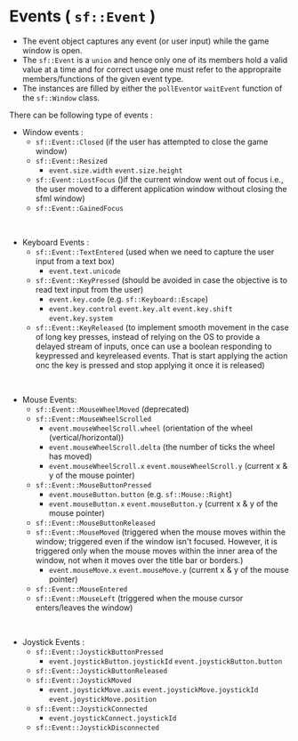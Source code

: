 # Events ( `sf::Event` )

* The event object captures any event (or user input) while the game window is open.
* The `sf::Event` is a `union` and hence only one of its members hold a valid value at a time and for correct usage one must refer to the appropraite members/functions of 
the given event type.
* The instances are filled by either the `pollEvent`or `waitEvent` function of the `sf::Window` class.

There can be following type of events :
* Window events :
  * `sf::Event::Closed` (if the user has attempted to close the game window)
  * `sf::Event::Resized`
    * `event.size.width`  `event.size.height`
  * `sf::Event::LostFocus` ()if the current window went out of focus i.e., the user moved to a different application window without closing the sfml window)
  * `sf::Event::GainedFocus`
<br/>

* Keyboard Events :
  * `sf::Event::TextEntered` (used when we need to capture the user input from a text box)
    * `event.text.unicode`
  * `sf::Event::KeyPressed` (should be avoided in case the objective is to read text input from the user)
    * `event.key.code`  (e.g. `sf::Keyboard::Escape`)
    * `event.key.control`  `event.key.alt`  `event.key.shift`  `event.key.system`
  * `sf::Event::KeyReleased` (to implement smooth movement in the case of long key presses, instead of relying on the OS to provide a delayed stream of inputs, once can use a boolean responding to keypressed and keyreleased events. That is start applying the action onc the key is pressed and stop applying it once it is released)
<br/>

* Mouse Events:
  * `sf::Event::MouseWheelMoved` (deprecated)
  * `sf::Event::MouseWheelScrolled`
    * `event.mouseWheelScroll.wheel` (orientation of the wheel (vertical/horizontal))
    * `event.mouseWheelScroll.delta` (the number of ticks the wheel has moved)
    * `event.mouseWheelScroll.x`  `event.mouseWheelScroll.y`  (current x & y of the mouse pointer)
  * `sf::Event::MouseButtonPressed`
    * `event.mouseButton.button` (e.g. `sf::Mouse::Right`)
    * `event.mouseButton.x`  `event.mouseButton.y`  (current x & y of the mouse pointer)
  * `sf::Event::MouseButtonReleased`
  * `sf::Event::MouseMoved`  (triggered when the mouse moves within the window; triggered even if the window isn't focused. However, it is triggered only when the mouse moves within the inner area of the window, not when it moves over the title bar or borders.)
    * `event.mouseMove.x`  `event.mouseMove.y`  (current x & y of the mouse pointer)
  * `sf::Event::MouseEntered`
  * `sf::Event::MouseLeft`  (triggered when the mouse cursor enters/leaves the window)
<br/>

* Joystick Events :
  * `sf::Event::JoystickButtonPressed` 
    * `event.joystickButton.joystickId`  `event.joystickButton.button`
  * `sf::Event::JoystickButtonReleased`
  * `sf::Event::JoystickMoved`
    * `event.joystickMove.axis`  `event.joystickMove.joystickId`  `event.joystickMove.position`
  * `sf::Event::JoystickConnected`
    * `event.joystickConnect.joystickId`
  * `sf::Event::JoystickDisconnected`
